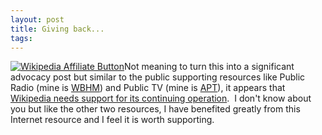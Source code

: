 ```yaml
---
layout: post
title: Giving back...
tags: 
---
```

[![Wikipedia Affiliate Button][1]][2]Not meaning to turn this into a
significant advocacy post but similar to the public supporting resources like
Public Radio (mine is [WBHM][3]) and Public TV (mine is [APT][4]), it appears
that [Wikipedia needs support for its continuing operation][5].  I don't know
about you but like the other two resources, I have benefited greatly from this
Internet resource and I feel it is worth supporting.

[1]: http://wikimediafoundation.org/w/extensions/skins/Donate/images/banners/Banner_125x125_0003_D.jpg
[2]: http://wikimediafoundation.org/wiki/Support_Wikipedia/en
[3]: http://www.wbhm.org/
[4]: http://www.aptv.org/
[5]: http://wikimediafoundation.org/wiki/Appeal/en

